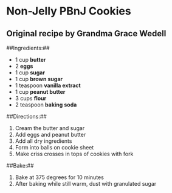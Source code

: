 Non-Jelly PBnJ Cookies
=======================

Original recipe by Grandma Grace Wedell
---------------------------------------

##Ingredients:##

* 1 cup **butter** 
* 2 **eggs**
* 1 cup **sugar**
* 1 cup **brown sugar**
* 1 teaspoon **vanilla extract**
* 1 cup **peanut butter**
* 3 cups **flour**
* 2 teaspoon **baking soda**

##Directions:##
1. Cream the butter and sugar
2. Add eggs and peanut butter
3. Add all dry ingredients
4. Form into balls on cookie sheet
5. Make criss crosses in tops of cookies with fork

##Bake:##
1. Bake at 375 degrees for 10 minutes
2. After baking while still warm, dust with granulated sugar
